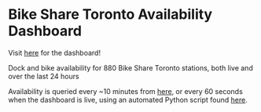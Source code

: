 # Bike Share Toronto Availability Dashboard

  Visit [here](https://fraser-evans.shinyapps.io/bikesharedashboard/) for the dashboard!

  Dock and bike availability for 880 Bike Share Toronto stations, both live and over the last 24 hours

  Availability is queried every ~10 minutes from [here](https://open.toronto.ca/dataset/bike-share-toronto), or every 60 seconds when the dashboard is live, using an automated Python script found [here](https://github.com/fraserevans/Data-Visualizations/blob/main/BikeShareTO/query_bikeshare.py).
